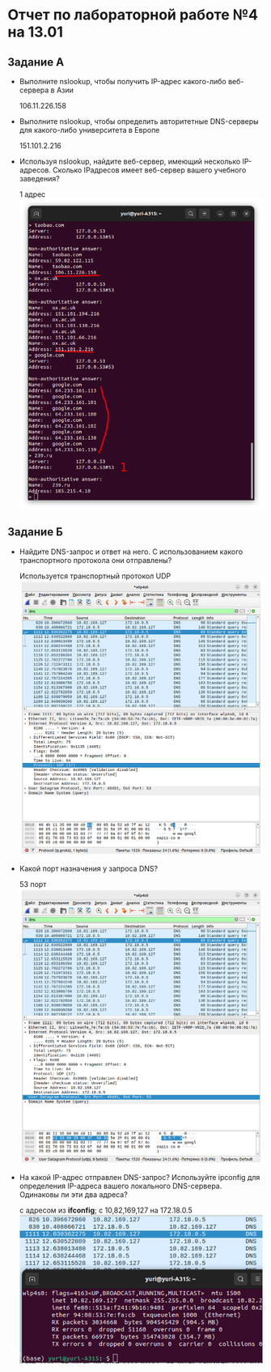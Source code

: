 # Отчет по лабораторной работе №4 на 13.01
## Задание А
* Выполните nslookup, чтобы получить IP-адрес какого-либо веб-сервера в Азии

   106.11.226.158
* Выполните nslookup, чтобы определить авторитетные DNS-серверы для какого-либо университета в Европе

   151.101.2.216
* Используя nslookup, найдите веб-сервер, имеющий несколько IP-адресов. Сколько IPадресов имеет веб-сервер вашего учебного заведения?

   1 адрес
![alt-текст](https://github.com/GlazovYuri/sirius2024/blob/network_application_development/dz13.01/screen_nslookup.png) 

## Задание Б
* Найдите DNS-запрос и ответ на него. С использованием какого транспортного протокола они отправлены?

   Используется транспортный протокол UDP
![alt-текст](https://github.com/GlazovYuri/sirius2024/blob/network_application_development/dz13.01/screen1.png) 

* Какой порт назначения у запроса DNS?

   53 порт
![alt-текст](https://github.com/GlazovYuri/sirius2024/blob/network_application_development/dz13.01/screen2.png) 

* На какой IP-адрес отправлен DNS-запрос? Используйте ipconfig для определения IP-адреса вашего локального DNS-сервера. Одинаковы ли эти два адреса?

   с адресом из **ifconfig**; с 10,82,169,127 на 172.18.0.5
![alt-текст](https://github.com/GlazovYuri/sirius2024/blob/network_application_development/dz13.01/screen3.png) 

